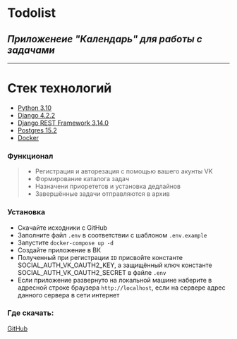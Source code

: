 # Todolist
## _Приложенеие "Календарь" для работы с задачами_

***

# Стек технологий

- [Python 3.10](https://www.python.org/)
- [Django 4.2.2](https://www.djangoproject.com/)
- [Django REST Framework 3.14.0](https://www.django-rest-framework.org/)
- [Postgres 15.2](https://www.postgresql.org/)
- [Docker](https://www.docker.com/)

### Функционал
>* Регистрация и авторезация с помощью вашего акунты VK
>* Формирование каталога задач
>* Назначени приорететов и установка дедлайнов
>* Завершённые задачи отправляются в архив


### Установка
* Скачайте исходники c GitHub
* Заполните файл `.env` в соответствии с шаблоном `.env.example`
* Запустите `docker-compose up -d`
* Создайте приложение в ВК
* Полученный при регистрации `ID` присвойте константе SOCIAL_AUTH_VK_OAUTH2_KEY, а защищённый ключ константе SOCIAL_AUTH_VK_OAUTH2_SECRET в файле `.env`
* Если приложение развернуто на локальной машине наберите в адресной строке браузера `http://localhost`, если на сервере адрес данного сервера в сети интернет

### Где скачать:
[GitHub](https://github.com/maksim-gostev/todolist_diplom.git)
